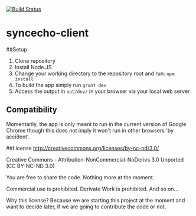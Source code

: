 [![Build Status](https://travis-ci.org/devecho/syn-cecho-client.png?branch=master)](https://travis-ci.org/devecho/sync-echo-client)

syncecho-client
===============

##Setup
1. Clone repository
2. Install Node.JS
3. Change your working directory to the repository root and run: ```npm install```
4. To build the app simply run ```grunt dev```
5. Access the output in ```out/dev/``` in your browser via your local web server

## Compatibility
Momentarily, the app is only meant to run in the current version of Google Chrome though this does not imply it won't run in other browsers 'by accident'.

##License
http://creativecommons.org/licenses/by-nc-nd/3.0/

Creative Commons - Attribution-NonCommercial-NoDerivs 3.0 Unported (CC BY-NC-ND 3.0)

You are free to share the code. Nothing more at the moment.

Commercial use is prohibited.
Derivate Work is prohibited.
And so on...


Why this license? Because we are starting this project at the moment and want to decide later, if we are going to contribute the code or not.
